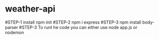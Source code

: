 # weather-api
#STEP-1 install npm init
#STEP-2 npm i express
#STEP-3 npm install body-parser
#STEP-3 To runt he code you can either use node app.js or nodemon
